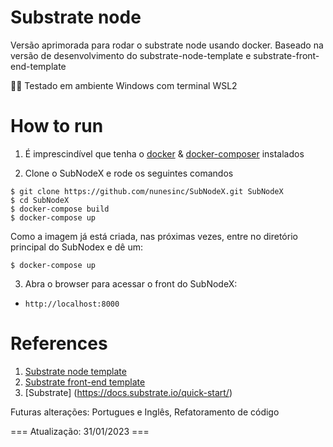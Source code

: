 # Substrate node

Versão aprimorada para rodar o  substrate node usando docker. Baseado na versão de desenvolvimento do  substrate-node-template e substrate-front-end-template 

👷‍♂️ Testado em ambiente Windows com terminal WSL2

# How to run

1. É imprescindível que tenha o  [docker](https://docs.docker.com/engine/install/) & [docker-composer](https://docs.docker.com/compose/install/) instalados

2. Clone o SubNodeX e rode os seguintes comandos

```
$ git clone https://github.com/nunesinc/SubNodeX.git SubNodeX
$ cd SubNodeX
$ docker-compose build
$ docker-compose up

```


Como a imagem já está criada, nas próximas vezes, entre no diretório principal do SubNodex e dê um: 

```
$ docker-compose up
```

3. Abra o browser para acessar o front do SubNodeX:

- `http://localhost:8000` 


# References


1. [Substrate node template](https://github.com/substrate-developer-hub/substrate-node-template)
2. [Substrate front-end template](https://github.com/substrate-developer-hub/substrate-front-end-template)
3.  [Substrate] (https://docs.substrate.io/quick-start/)


Futuras alterações: Portugues e Inglês, Refatoramento de código

=== Atualização: 31/01/2023 ===